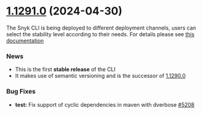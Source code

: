 # [1.1291.0](https://github.com/snyk/snyk/compare/v1.1290.0...v1.1291.0) (2024-04-30)

The Snyk CLI is being deployed to different deployment channels, users can select the stability level according to their needs. For details please see [this documentation](https://docs.snyk.io/snyk-cli/releases-and-channels-for-the-snyk-cli)

### News

- This is the first **stable release** of the CLI
- It makes use of semantic versioning and is the successor of [1.1290.0](https://github.com/snyk/cli/releases/tag/v1.1290.0)

### Bug Fixes

- **test:** Fix support of cyclic dependencies in maven with dverbose [#5208](https://github.com/snyk/cli/pull/5208)

